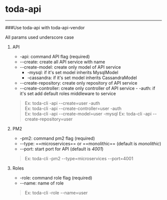 # toda-api
---
###Use toda-api with toda-api-vendor 

All params used underscore case

1. API
    - -api: command API flag (required)
    - --create: create all API service with name
    - --create-model: create only model of API service
        - -mysql: if it's set model inherits MysqlModel
        - -cassandra: if it's set model inherits CassandraModel
    - --create-repository: create only repository of API service
    - --create-controller: create only controller of API service
            - -auth: if it's set add default roles middleware to service
    >   Ex: toda-cli -api --create=user -auth  
        Ex: toda-cli -api --create-controller=user -auth   
        Ex: toda-cli -api --create-model=user -mysql 
        Ex: toda-cli -api --create-repository=user
2. PM2
    - -pm2: command pm2 flag (required)
    - --type: ==microservices== or ==monolithic== (default is *monolithic*)
    - --port: start port for API (default is *4001*)
    
    > Ex: toda-cli -pm2 --type=microservices --port=4001

3. Roles
    - -role: command role flag (required)
    - --name: name of role

    > Ex: toda-cli -role --name=user

